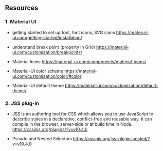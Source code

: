 ## Resources
 
### 1. Material UI 
  - getting started to set up font, font icons, SVG icons https://material-ui.com/getting-started/installation/

  - understand break point (property in Grid)
    https://material-ui.com/customization/breakpoints/ 

  - Material Icons
    https://material-ui.com/components/material-icons/ 

  - Material-UI color scheme
    https://material-ui.com/customization/color/#color 

  - Material-UI default theme
    https://material-ui.com/customization/default-theme/

### 2. JSS plug-in  
  - JSS is an authoring tool for CSS which allows you to use JavaScript to describe styles in a declarative, conflict-free and reusable way. It can compile in the browser, server-side or at build time in Node.
    https://cssinjs.org/plugins/?v=v10.4.0 

  - Pseudo and Nested Selectors
    https://cssinjs.org/jss-plugin-nested/?v=v10.4.0
    
    
  